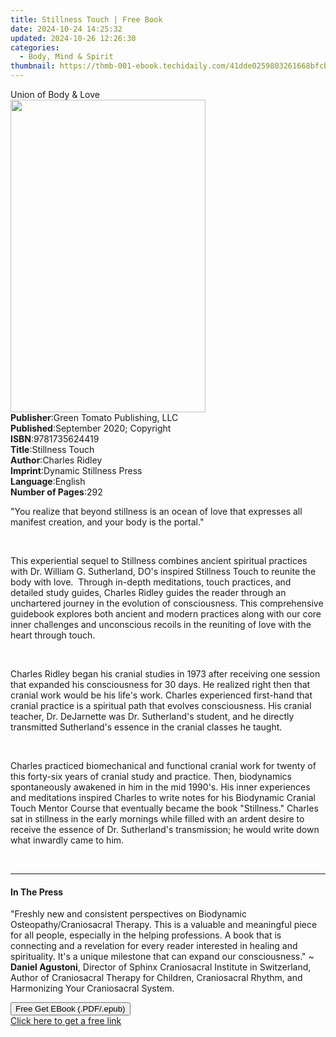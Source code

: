 ```yaml
---
title: Stillness Touch | Free Book
date: 2024-10-24 14:25:32
updated: 2024-10-26 12:26:30
categories:
  - Body, Mind & Spirit
thumbnail: https://thmb-001-ebook.techidaily.com/41dde0259803261668bfcbdac34fecc23f52889e2f06496af2d5a504e852112d.jpg
---
```

<main id="book-container">
  <div class="flex flex-col">
    <div class="book-brief flex-1 py-6 px-4 sm:p-6 md:py-10 md:px-8">
      <!-- brief-->
      <div class="book-brief-main">Union of Body & Love</div>
    </div>
    <div
      class="book-meta-info flex-1 grid gap-4 col-start-1 col-end-3 row-start-1 sm:mb-6 sm:grid-cols-4 lg:gap-6 lg:col-start-2 lg:row-end-6 lg:row-span-6 lg:mb-0"
    >
      <div
        class="book-meta-info-left place-content-center mt-4 p-4 text-sm leading-6 col-start-2 col-span-2 dark:text-slate-400"
      >
        <img
          class="w-full h-500 object-cover rounded-lg sm:h-255 sm:col-span-2 lg:col-span-full"
          src="https://img-001-ebook.techidaily.com/4d6086251b6dc45c48389f629238dd4f53124da8fef21a0f9af00e20cac2833c.jpg"
          alt=""
          width="312"
          height="500"
        />
      </div>
      <div
        class="book-meta-info-right mt-2 col-start-1 row-start-2 col-span-3 self-center"
      >
        <!-- meta data  -->
        <div class="flex flex-col px-4 md:px-8">
          <div class="flex-1">
            <strong>Publisher</strong>:<span class="px-2"
              >Green Tomato Publishing, LLC</span
            >
          </div>
          <div class="flex-1">
            <strong>Published</strong>:<span class="px-2"
              >September 2020; Copyright</span
            >
          </div>
          <div class="flex-1">
            <strong>ISBN</strong>:<span class="px-2">9781735624419</span>
          </div>
          <div class="flex-1">
            <strong>Title</strong>:<span class="px-2">Stillness Touch</span>
          </div>
          <div class="flex-1">
            <strong>Author</strong>:<span class="px-2">Charles Ridley</span>
          </div>
          <div class="flex-1">
            <strong>Imprint</strong>:<span class="px-2"
              >Dynamic Stillness Press</span
            >
          </div>
          <div class="flex-1">
            <strong>Language</strong>:<span class="px-2">English</span>
          </div>
          <div class="flex-1">
            <strong>Number of Pages</strong>:<span class="px-2">292</span>
          </div>
        </div>
      </div>
    </div>
    <div class="book-description flex-1 py-6 px-4 sm:p-6 md:py-10 md:px-8">
      <div class="book-description-main">
        <div accordion-content="" id="description">
          <p>
            "You realize that beyond stillness is an ocean of love that
            expresses all manifest creation, and your body is the portal."
          </p>
          <p><br /></p>
          <p>
            This experiential sequel to Stillness combines ancient spiritual
            practices with Dr. William G. Sutherland, DO's inspired Stillness
            Touch to reunite the body with love.&nbsp;&nbsp;Through in-depth
            meditations, touch practices, and detailed study guides, Charles
            Ridley guides the reader through an unchartered journey in the
            evolution of consciousness. This comprehensive guidebook explores
            both ancient and modern practices along with our core inner
            challenges and unconscious recoils in the reuniting of love with the
            heart through touch.&nbsp;&nbsp;
          </p>
          <p><br /></p>
          <p>
            Charles Ridley began his cranial studies in 1973 after receiving one
            session that expanded his consciousness for 30 days. He realized
            right then that cranial work would be his life's work. Charles
            experienced first-hand that cranial practice is a spiritual path
            that evolves consciousness. His cranial teacher, Dr. DeJarnette was
            Dr. Sutherland's student, and he directly transmitted Sutherland's
            essence in the cranial classes he taught.
          </p>
          <p><br /></p>
          <p>
            Charles practiced biomechanical and functional cranial work for
            twenty of this forty-six years of cranial study and practice. Then,
            biodynamics spontaneously awakened in him in the mid 1990's. His
            inner experiences and meditations inspired Charles to write notes
            for his Biodynamic Cranial Touch Mentor Course that eventually
            became the book "Stillness." Charles sat in stillness in the early
            mornings while filled with an ardent desire to receive the essence
            of Dr. Sutherland's transmission; he would write down what inwardly
            came to him.
          </p>
          <p><br /></p>
        </div>
        <div class="accordion-fader"></div>
      </div>
    </div>
    <div class="book-excerpts flex-1 py-6 px-4 sm:p-6 md:py-10 md:px-8">
      <!-- excerpts-->
      <div class="book-excerpts-main">
        <hr />
        <h4 class="placeholder placeholder-heading">
          <span>In The Press</span>
        </h4>
        <p></p>
        <p>
          "Freshly new and consistent perspectives on Biodynamic
          Osteopathy/Craniosacral Therapy. This is a valuable and meaningful
          piece for all people, especially in the helping professions. A book
          that is connecting and a revelation for every reader interested in
          healing and spirituality. It's a unique milestone that can expand our
          consciousness." ~ <strong>Daniel Agustoni</strong>, Director of Sphinx
          Craniosacral Institute in Switzerland, Author of Craniosacral Therapy
          for Children, Craniosacral Rhythm, and Harmonizing Your Craniosacral
          System.
        </p>
        <p></p>
      </div>
    </div>
    <div
      class="book-about-author flex-1 py-6 px-4 sm:p-6 md:py-10 md:px-8"
    ></div>
    <div class="book-free-get flex-1 py-6 px-4 sm:p-6 md:py-10 md:px-8">
      <button
        id="btn-free-get"
        class="bg-blue-500 hover:bg-blue-700 text-white font-bold py-2 px-4 rounded"
      >
        Free Get EBook (.PDF/.epub)
      </button>
      <div id="countdown-display" class="px-2 text-lg mt-2"></div>
      <a
        id="free-link"
        class="hidden bg-blue-500 hover:bg-blue-700 text-white font-bold py-2 px-4 rounded"
        href="https://www.ebooks.com/en-us/book/210122242/stillness-touch/charles-ridley/"
        target="_blank"
        >Click here to get a free link</a
      >
    </div>
    <script>
      let countdownTime = 0;
      let countdownInterval = null;
      document
        .getElementById('btn-free-get')
        .addEventListener('click', startCountdown);
      function startCountdown() {
        countdownTime = new Date().getTime() + 60000 * 3;
        countdownInterval = setInterval(updateCountdown, 1000);
        document.getElementById('btn-free-get').disabled = true;
        document
          .getElementById('btn-free-get')
          .classList.add('bg-gray-500', 'cursor-not-allowed');
      }
      function updateCountdown() {
        let currentTime = new Date().getTime();
        let timeLeft = countdownTime - currentTime;
        let secondsLeft = Math.floor(timeLeft / 1000);
        document.getElementById('countdown-display').innerHTML =
          `Remaining time: ${secondsLeft} seconds.`;
        if (secondsLeft <= 0) {
          clearInterval(countdownInterval);
          document.getElementById('btn-free-get').classList.add('hidden');
          document.getElementById('free-link').classList.remove('hidden');
          document.getElementById('countdown-display').innerHTML = '';
        }
      }
    </script>
  </div>
</main>
